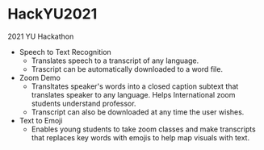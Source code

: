 # HackYU2021
2021 YU Hackathon
- Speech to Text Recognition
  - Translates speech to a transcript of any language.
  - Trascript can be automatically downloaded to a word file.
- Zoom Demo
  - Transltates speaker's words into a closed caption subtext that translates speaker to any language. Helps International zoom students understand professor.
  - Transcript can also be downloaded at any time the user wishes.
- Text to Emoji
  - Enables young students to take zoom classes and make transcripts that replaces key words with emojis to help map visuals with text.
